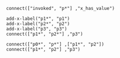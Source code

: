 ```{pn !}
connect(["invoked", "p*"] ,"x_has_value")
```


```{pn !}
add-x-label("p1*", "p1")
add-x-label("p2*", "p2")
add-x-label("p3", "p3")
connect(["p1*", "p2*"] ,"p3")
```

```{pn !}
connect(["p0*", "p*"] ,["p1*", "p2"])
connect(["p1*", "p2"] ,"p3")
```
